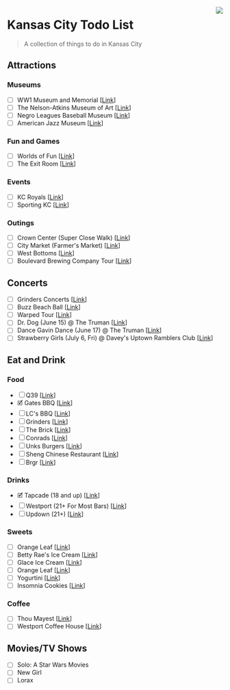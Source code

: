 [<img src="icon.png" align="right" />](https://www.emojione.com/)

# Kansas City Todo List
> A collection of things to do in Kansas City

## Attractions
### Museums
* ☐ WW1 Museum and Memorial \[[Link](https://www.theworldwar.org/)]
* ☐ The Nelson-Atkins Museum of Art \[[Link](https://www.nelson-atkins.org/)]
* ☐ Negro Leagues Baseball Museum \[[Link](https://www.nlbm.com/)]
* ☐ American Jazz Museum \[[Link](https://americanjazzmuseum.org/)]


### Fun and Games
* ☐ Worlds of Fun \[[Link](https://www.worldsoffun.com/)]
* ☐ The Exit Room \[[Link](https://www.theexitroomkc.com/)]

### Events
* ☐ KC Royals \[[Link](https://www.mlb.com/royals/ballpark)]
* ☐ Sporting KC \[[Link](https://www.sportingkc.com/)]

### Outings
* ☐ Crown Center (Super Close Walk) \[[Link](https://www.crowncenter.com/)]
* ☐ City Market (Farmer's Market) \[[Link](http://thecitymarket.org/)]
* ☐ West Bottoms \[[Link](https://www.visitkc.com/west-bottoms)]
* ☐ Boulevard Brewing Company Tour \[[Link](https://www.boulevard.com)]


## Concerts
* ☐ Grinders Concerts \[[Link](http://crossroadskc.com/)]
* ☐ Buzz Beach Ball \[[Link](http://beachballkc.com/)]
* ☐ Warped Tour \[[Link](https://vanswarpedtour.com/dates/bonner-springs/)]
* ☐ Dr. Dog (June 15) @ The Truman \[[Link](https://www.thetrumankc.com/)]
* ☐ Dance Gavin Dance (June 17) @ The Truman \[[Link](https://www.thetrumankc.com/)]
* ☐ Strawberry Girls (July 6, Fri) @ Davey's Uptown Ramblers Club \[[Link](http://www.daveysuptown.com/)]

## Eat and Drink
### Food
* ☐ Q39 \[[Link](https://q39kc.com/)]
* 🗹 Gates BBQ \[[Link](https://gatesbbq.com/)]
* ☐ LC's BBQ \[[Link](https://www.lcsbarbq.com/)]
* ☐ Grinders \[[Link](https://grinderspizza.com/)]
* ☐ The Brick \[[Link](http://www.thebrickkcmo.com/)]
* ☐ Conrads \[[Link](www.konradskc.com/menu.asp)]
* ☐ Unks Burgers \[[Link](https://www.unksburgersmo.com)]
* ☐ Sheng Chinese Restaurant \[[Link](https://www.shengrestaurant.com/)]
* ☐ Brgr \[[Link](http://www.brgrkitchen.com/)]

### Drinks
* 🗹 Tapcade (18 and up) \[[Link](http://www.tapcadekc.com/)]
* ☐ Westport (21+ For Most Bars) \[[Link](http://westportkcmo.com/)]
* ☐ Updown (21+) \[[Link](http://www.updownkc.com/)]

### Sweets
* ☐ Orange Leaf \[[Link](https://www.orangeleafyogurt.com/)]
* ☐ Betty Rae's Ice Cream \[[Link](http://bettyraes.com/)]
* ☐ Glace Ice Cream \[[Link](http://www.glaceicecream.com/)]  
* ☐ Orange Leaf \[[Link](https://www.orangeleafyogurt.com/)]
* ☐ Yogurtini \[[Link](https://www.yogurtini.com/)]
* ☐ Insomnia Cookies \[[Link](https://insomniacookies.com/locations/store/1152)]

### Coffee
* ☐ Thou Mayest \[[Link](https://thoumayest.com/)]
* ☐ Westport Coffee House \[[Link](https://westportcoffeehouse.com/)]

## Movies/TV Shows
* ☐ Solo: A Star Wars Movies
* ☐ New Girl
* ☐ Lorax
